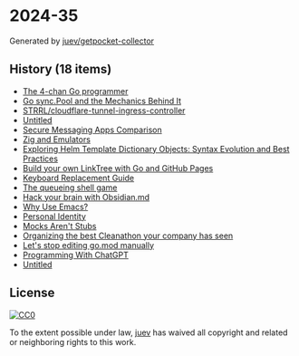 # 2024-35

Generated by [juev/getpocket-collector](https://github.com/juev/getpocket-collector)

## History (18 items)

- [The 4-chan Go programmer](https://dolthub.com/blog/2024-08-23-the-4-chan-go-programmer/)
- [Go sync.Pool and the Mechanics Behind It](https://victoriametrics.com/blog/go-sync-pool/)
- [STRRL/cloudflare-tunnel-ingress-controller](https://github.com/STRRL/cloudflare-tunnel-ingress-controller)
- [Untitled](https://neil.computer/notes/how-to-setup-minimal-zfs-nas-without-truenas/)
- [Secure Messaging Apps Comparison](https://www.securemessagingapps.com/)
- [Zig and Emulators](https://floooh.github.io/2024/08/24/zig-and-emulators.html)
- [Exploring Helm Template Dictionary Objects: Syntax Evolution and Best Practices](https://dev.to/mrshimpi17/exploring-helm-template-dictionary-objects-syntax-evolution-and-best-practices-ikk)
- [Build your own LinkTree with Go and GitHub Pages](https://dev.to/lucasnevespereira/build-your-own-linktree-with-go-and-github-pages-3fha)
- [Keyboard Replacement Guide](https://guides.frame.work/Guide/Keyboard+Replacement+Guide/83)
- [The queueing shell game](https://blog.danslimmon.com/2024/08/21/the-queueing-shell-game/)
- [Hack your brain with Obsidian.md](https://www.youtube.com/watch?v=DbsAQSIKQXk)
- [Why Use Emacs?](https://ismailefe.org/blog/why_use_emacs/index.html)
- [Personal Identity](https://lmnt.me/blog/personal-identity.html)
- [Mocks Aren't Stubs](https://martinfowler.com/articles/mocksArentStubs.html)
- [Organizing the best Cleanathon your company has seen](https://zaidesanton.substack.com/p/organizing-the-best-cleanathon-your)
- [Let's stop editing go.mod manually](https://tpaschalis.me/go-mod-edit/)
- [Programming With ChatGPT](https://henrikwarne.com/2024/08/25/programming-with-chatgpt/)
- [Untitled](https://redteamrecipe.com/cryptography-for-hackers)

## License

[![CC0](https://mirrors.creativecommons.org/presskit/buttons/88x31/svg/cc-zero.svg)](https://creativecommons.org/publicdomain/zero/1.0/)

To the extent possible under law, [juev](https://github.com/juev) has waived all copyright and related or neighboring rights to this work.
